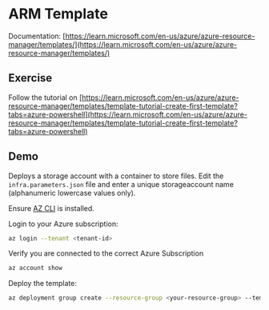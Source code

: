 # ARM Template

Documentation: [https://learn.microsoft.com/en-us/azure/azure-resource-manager/templates/](https://learn.microsoft.com/en-us/azure/azure-resource-manager/templates/)

## Exercise

Follow the tutorial on [https://learn.microsoft.com/en-us/azure/azure-resource-manager/templates/template-tutorial-create-first-template?tabs=azure-powershell](https://learn.microsoft.com/en-us/azure/azure-resource-manager/templates/template-tutorial-create-first-template?tabs=azure-powershell)

## Demo

Deploys a storage account with a container to store files.
Edit the `infra.parameters.json` file and enter a unique storageaccount name (alphanumeric lowercase values only).

Ensure [AZ CLI](https://learn.microsoft.com/en-us/cli/azure/) is installed.

Login to your Azure subscription:

```bash
az login --tenant <tenant-id> 
```

Verify you are connected to the correct Azure Subscription

```bash
az account show
```

Deploy the template:

```bash
az deployment group create --resource-group <your-resource-group> --template-file infra.json --parameters infra.dev.parameters.json
```
